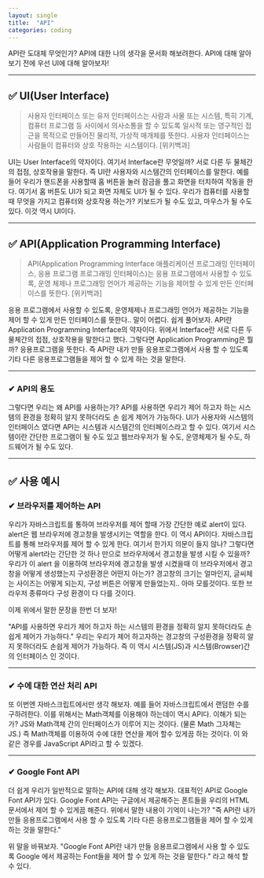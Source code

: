 ```yaml
---
layout: single
title:  "API"
categories: coding
---
```


API란 도대체 무엇인가? API에 대한 나의 생각을 문서화 해보려한다.
API에 대해 알아 보기 전에 우선 UI에 대해 알아보자!

---

## ✅ UI(User Interface)

> 사용자 인터페이스 또는 유저 인터페이스는 사람과 사물 또는 시스템, 특히 기계, 컴퓨터 프로그램 등 사이에서 의사소통을 할 수 있도록 일시적 또는 영구적인 접근을 목적으로 만들어진 물리적, 가상적 매개체를 뜻한다. 사용자 인터페이스는 사람들이 컴퓨터와 상호 작용하는 시스템이다. [위키백과]
> 

UI는 User Interface의 약자이다. 여기서 Interface란 무엇일까? 서로 다른 두 물체간의 접점, 상호작용을 말한다. 즉 UI란 사용자와 시스템간의 인터페이스를 말한다. 예를 들어 우리가 핸드폰을 사용할때 홈 버튼을 눌러 잠금을 풀고 화면을 터치하여 작동을 한다. 여기서 홈 버튼도 UI가 되고 화면 자체도 UI가 될 수 있다. 우리가 컴퓨터를 사용할 때 무엇을 가지고 컴퓨터와 상호작용 하는가? 키보드가 될 수도 있고, 마우스가 될 수도 있다. 이것 역시 UI이다.

---

## ✅ API(Application Programming Interface)

> API(Application Programming Interface 애플리케이션 프로그래밍 인터페이스, 응용 프로그램 프로그래밍 인터페이스)는 응용 프로그램에서 사용할 수 있도록, 운영 체제나 프로그래밍 언어가 제공하는 기능을 제어할 수 있게 만든 인터페이스를 뜻한다. [위키백과]
> 

응용 프로그램에서 사용할 수 있도록, 운영체제나 프로그래밍 언어가 제공하는 기능을 제어 할 수 있게 만든 인터페이스를 뜻한다.. 말이 어렵다. 쉽게 풀어보자. API란 Application Programming Interface의 약자이다. 위에서 Interface란 서로 다른 두물체간의 접점, 상호작용을 말한다고 했다. 그렇다면 Application Programming은 뭘까? 응용프로그램을 뜻한다. 즉 API란 내가 만들 응용프로그램에서 사용 할 수 있도록 기타 다른 응용프로그램들을 제어 할 수 있게 하는 것을 말한다.

---

### ✔ API의 용도

그렇다면 우리는 왜 API를 사용하는가? API를 사용하면 우리가 제어 하고자 하는 시스템의 환경을 정확히 알지 못하더라도 손 쉽게 제어가 가능하다. UI가 사용자와 시스템의 인터페이스 였다면 API는 시스템과 시스템간의 인터페이스라고 할 수 있다. 여기서 시스템이란 간단한 프로그램이 될 수도 있고 웹브라우저가 될 수도, 운영체제가 될 수도, 하드웨어가 될 수도 있다.

---

## ✅ 사용 예시

### ✔ 브라우저를 제어하는 API

우리가 자바스크립트를 통하여 브라우저를 제어 할때 가장 간단한 예로 alert이 있다. alert은 웹 브라우저에 경고창을 발생시키는 역할을 한다. 이 역시 API이다. 자바스크립트를 통해 브라우저를 제어 할 수 있게 한다. 여기서 한가지 의문이 들지 않나? 그렇다면 어떻게 alert라는 간단한 것 하나 만으로 브라우저에서 경고창을 발생 시킬 수 있을까? 우리가 이 alert 을 이용하여 브라우저에 경고창을 발생 시켰을때 이 브라우저에서 경고창을 어떻게 생성했는지 구성환경은 어떤지 아는가? 경고창의 크기는 얼마인지, 글씨체는 사이즈는 어떻게 되는지, 구성 버튼은 어떻게 만들었는지.. 아마 모를것이다. 또한 브라우저 종류마다 구성 환경이 다 다를 것이다.

이제 위에서 말한 문장을 한번 더 보자!

"API를 사용하면 우리가 제어 하고자 하는 시스템의 환경을 정확히 알지 못하더라도 손 쉽게 제어가 가능하다." 우리는 우리가 제어 하고자하는 경고창의 구성환경을 정확히 알지 못하더라도 손쉽게 제어가 가능하다. 즉 이 역시 시스템(JS)과 시스템(Browser)간 의 인터페이스 인 것이다.

---

### ✔ 수에 대한 연산 처리 API

또 이번엔 자바스크립트에서만 생각 해보자. 예를 들어 자바스크립트에서 랜덤한 수를 구하려한다. 이를 위해서는 Math객체를 이용해야 하는데이 역시 API다. 이해가 되는가? JS와 Math객체 간의 인터페이스가 이루어 지는 것이다. (물론 Math 그자체는 JS.) 즉 Math객체를 이용하여 수에 대한 연산을 제어 할수 있게끔 하는 것이다. 이 와 같은 경우를 JavaScript API라고 할 수 있겠다.

---

### ✔ Google Font API

더 쉽게 우리가 일반적으로 말하는 API에 대해 생각 해보자. 대표적인 API로 Google Font API가 있다. Google Font API는 구글에서 제공해주는 폰트들을 우리의 HTML 문서에서 제어 할 수 있게끔 해준다. 위에서 말한 내용이 기억이 나는가? "즉 API란 내가 만들 응용프로그램에서 사용 할 수 있도록 기타 다른 응용프로그램들을 제어 할 수 있게 하는 것을 말한다."

위 말을 바꿔보자. "Google Font API란 내가 만들 응용프로그램에서 사용 할 수 있도록 Google 에서 제공하는 Font들을 제어 할 수 있게 하는 것을 말한다." 라고 해석 할 수 있다.